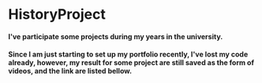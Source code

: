 # HistoryProject
####  I've participate some projects during my years in the university.
####  Since I am just starting to set up my portfolio recently, I've lost my code already, however, my result for some project are still saved as the form of videos, and the link are listed bellow.
